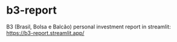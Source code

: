 # b3-report

B3 (Brasil, Bolsa e Balcão) personal investment report in streamlit:
https://b3-report.streamlit.app/
